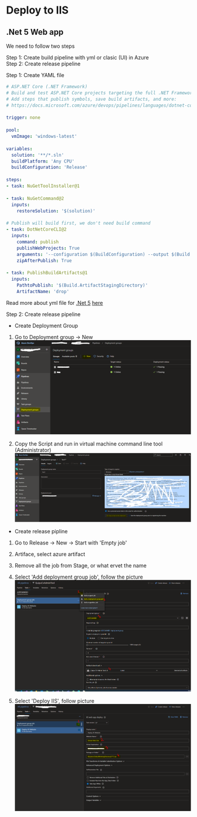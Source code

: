 # Deploy to IIS

## .Net 5 Web app

We need to follow two steps

  Step 1: Create build pipeline with yml or clasic (UI) in Azure  
  Step 2: Create release pipeline

Step 1: Create YAML file

```yml
# ASP.NET Core (.NET Framework)
# Build and test ASP.NET Core projects targeting the full .NET Framework.
# Add steps that publish symbols, save build artifacts, and more:
# https://docs.microsoft.com/azure/devops/pipelines/languages/dotnet-core

trigger: none

pool:
  vmImage: 'windows-latest'

variables:
  solution: '**/*.sln'
  buildPlatform: 'Any CPU'
  buildConfiguration: 'Release'

steps:
- task: NuGetToolInstaller@1

- task: NuGetCommand@2
  inputs:
    restoreSolution: '$(solution)'

# Publish will build first, we don't need build command
- task: DotNetCoreCLI@2
  inputs:
    command: publish
    publishWebProjects: True
    arguments: '--configuration $(BuildConfiguration) --output $(Build.ArtifactStagingDirectory)'
    zipAfterPublish: True

- task: PublishBuildArtifacts@1
  inputs:
    PathtoPublish: '$(Build.ArtifactStagingDirectory)'
    ArtifactName: 'drop'
```

Read more about yml file for [.Net 5](https://docs.microsoft.com/azure/devops/pipelines/languages/dotnet-core) [here](https://docs.microsoft.com/en-us/azure/devops/pipelines/apps/cd/deploy-webdeploy-iis-deploygroups?view=azure-devops)

Step 2: Create release pipeline

* Create Deployment Group

1. Go to Deployment group -> New ![DeploymentGroup](https://github.com/MofaggolHoshen/Exercises/blob/master/Azure%20CICD%20Pipline/Deploy%20to%20VM%20IIS/DeploymentGroup.PNG)

2. Copy the Script and run in virtual machine command line tool (Administrator) ![DeploymentGroup](https://github.com/MofaggolHoshen/Exercises/blob/master/Azure%20CICD%20Pipline/Deploy%20to%20VM%20IIS/DeploymentGroup2.PNG)

* Create release pipline

1. Go to Release -> New -> Start with 'Empty job'

2. Artiface, select azure artifact

3. Remove all the job from Stage, or what ervet the name

4. Select 'Add deployment group job', follow the picture ![Release](https://github.com/MofaggolHoshen/Exercises/blob/master/Azure%20CICD%20Pipline/Deploy%20to%20VM%20IIS/ReleasePipline.PNG)

5. Select 'Deploy IIS', follow picture ![Release](https://github.com/MofaggolHoshen/Exercises/blob/master/Azure%20CICD%20Pipline/Deploy%20to%20VM%20IIS/ReleasePipline2.PNG)
